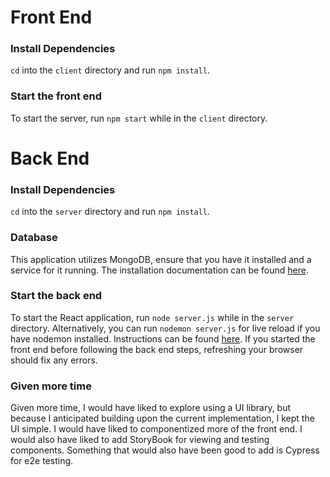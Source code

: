 # Front End

### Install Dependencies

`cd` into the `client` directory and run `npm install`.

### Start the front end

To start the server, run `npm start` while in the `client` directory.

# Back End

### Install Dependencies

`cd` into the `server` directory and run `npm install`.

### Database

This application utilizes MongoDB, ensure that you have it installed and a service for it running. The installation documentation can be found [here](https://www.mongodb.com/docs/manual/administration/install-community/).

### Start the back end

To start the React application, run `node server.js` while in the `server` directory. Alternatively, you can run `nodemon server.js` for live reload if you have nodemon installed. Instructions can be found [here](https://www.npmjs.com/package/nodemon). If you started the front end before following the back end steps, refreshing your browser should fix any errors.

### Given more time

Given more time, I would have liked to explore using a UI library, but because I anticipated building upon the current implementation, I kept the UI simple. I would have liked to componentized more of the front end. I would also have liked to add StoryBook for viewing and testing components. Something that would also have been good to add is Cypress for e2e testing.
